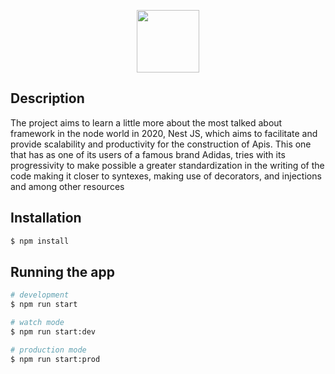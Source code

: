  <p align="center">
    <a href="http://nestjs.com/" target="blank"><img style="height:100px" src="https://d33wubrfki0l68.cloudfront.net/e937e774cbbe23635999615ad5d7732decad182a/26072/logo-small.ede75a6b.svg" /></a>
  </p>

## Description

The project aims to learn a little more about the most talked about framework in the node world in 2020, Nest JS, which aims to facilitate and provide scalability and productivity for the construction of Apis. This one that has as one of its users of a famous brand Adidas, tries with its progressivity to make possible a greater standardization in the writing of the code making it closer to syntexes, making use of decorators, and injections and among other resources

## Installation

```bash
$ npm install
```

## Running the app

```bash
# development
$ npm run start

# watch mode
$ npm run start:dev

# production mode
$ npm run start:prod
```
